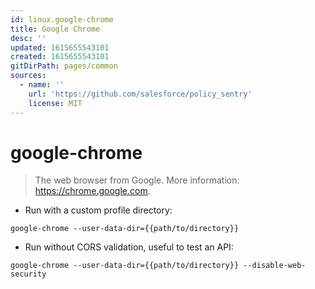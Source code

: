 ```yaml
---
id: linux.google-chrome
title: Google Chrome
desc: ''
updated: 1615655543101
created: 1615655543101
gitDirPath: pages/common
sources:
  - name: ''
    url: 'https://github.com/salesforce/policy_sentry'
    license: MIT
---
```

# google-chrome

> The web browser from Google.
> More information: <https://chrome.google.com>.

- Run with a custom profile directory:

`google-chrome --user-data-dir={{path/to/directory}}`

- Run without CORS validation, useful to test an API:

`google-chrome --user-data-dir={{path/to/directory}} --disable-web-security`

